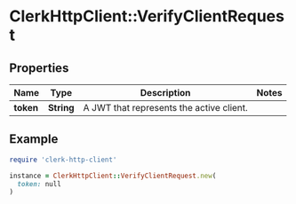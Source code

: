 # ClerkHttpClient::VerifyClientRequest

## Properties

| Name | Type | Description | Notes |
| ---- | ---- | ----------- | ----- |
| **token** | **String** | A JWT that represents the active client. |  |

## Example

```ruby
require 'clerk-http-client'

instance = ClerkHttpClient::VerifyClientRequest.new(
  token: null
)
```

